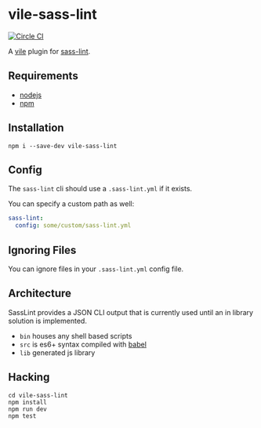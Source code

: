# vile-sass-lint

[![Circle CI](https://circleci.com/gh/brentlintner/vile-sass-lint.svg?style=svg&circle-token=00d3226575f038a2187cfab343423bd9fd3804ec)](https://circleci.com/gh/brentlintner/vile-sass-lint)

A [vile](http://github.com/brentlintner/vile) plugin for
[sass-lint](https://github.com/sasstools/sass-lint).

## Requirements

- [nodejs](http://nodejs.org)
- [npm](http://npmjs.org)

## Installation

    npm i --save-dev vile-sass-lint

## Config

The `sass-lint` cli should use a  `.sass-lint.yml` if it exists.

You can specify a custom path as well:

```yml
sass-lint:
  config: some/custom/sass-lint.yml
```

## Ignoring Files

You can ignore files in your `.sass-lint.yml` config file.

## Architecture

SassLint provides a JSON CLI output that is currently used until an
in library solution is implemented.

- `bin` houses any shell based scripts
- `src` is es6+ syntax compiled with [babel](https://babeljs.io)
- `lib` generated js library

## Hacking

    cd vile-sass-lint
    npm install
    npm run dev
    npm test
